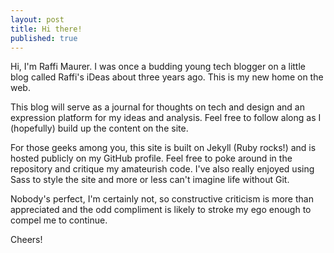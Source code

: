 ```yaml
---
layout: post
title: Hi there!
published: true
---
```


Hi, I'm Raffi Maurer. I was once a budding young tech blogger on a little blog called Raffi's iDeas about three years ago. This is my new home on the web.

This blog will serve as a journal for thoughts on tech and design and an expression platform for my ideas and analysis. Feel free to follow along as I (hopefully) build up the content on the site.

For those geeks among you, this site is built on Jekyll (Ruby rocks!) and is hosted publicly on my GitHub profile. Feel free to poke around in the repository and critique my amateurish code. I've also really enjoyed using Sass to style the site and more or less can't imagine life without Git.

Nobody's perfect, I'm certainly not, so constructive criticism is more than appreciated and the odd compliment is likely to stroke my ego enough to compel me to continue.

Cheers!